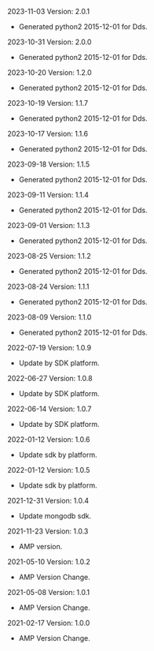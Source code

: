 2023-11-03 Version: 2.0.1
- Generated python2 2015-12-01 for Dds.

2023-10-31 Version: 2.0.0
- Generated python2 2015-12-01 for Dds.

2023-10-20 Version: 1.2.0
- Generated python2 2015-12-01 for Dds.

2023-10-19 Version: 1.1.7
- Generated python2 2015-12-01 for Dds.

2023-10-17 Version: 1.1.6
- Generated python2 2015-12-01 for Dds.

2023-09-18 Version: 1.1.5
- Generated python2 2015-12-01 for Dds.

2023-09-11 Version: 1.1.4
- Generated python2 2015-12-01 for Dds.

2023-09-01 Version: 1.1.3
- Generated python2 2015-12-01 for Dds.

2023-08-25 Version: 1.1.2
- Generated python2 2015-12-01 for Dds.

2023-08-24 Version: 1.1.1
- Generated python2 2015-12-01 for Dds.

2023-08-09 Version: 1.1.0
- Generated python2 2015-12-01 for Dds.

2022-07-19 Version: 1.0.9
- Update by SDK platform.

2022-06-27 Version: 1.0.8
- Update by SDK platform.

2022-06-14 Version: 1.0.7
- Update by SDK platform.

2022-01-12 Version: 1.0.6
- Update sdk by platform.

2022-01-12 Version: 1.0.5
- Update sdk by platform.

2021-12-31 Version: 1.0.4
- Update mongodb sdk.

2021-11-23 Version: 1.0.3
- AMP version.

2021-05-10 Version: 1.0.2
- AMP Version Change.

2021-05-08 Version: 1.0.1
- AMP Version Change.

2021-02-17 Version: 1.0.0
- AMP Version Change.

